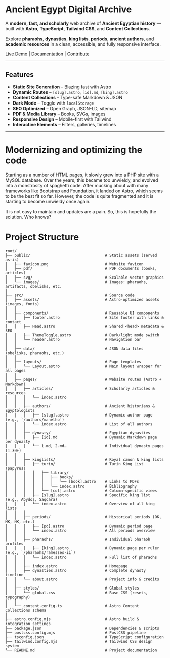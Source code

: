 # Ancient Egypt Digital Archive

A **modern, fast, and scholarly** web archive of **Ancient Egyptian history** — built with **Astro**, **TypeScript**, **Tailwind CSS**, and **Content Collections**.

Explore **pharaohs**, **dynasties**, **king lists**, **periods**, **ancient authors**, and **academic resources** in a clean, accessible, and fully responsive interface.

[Live Demo](#) | [Documentation](#) | [Contribute](#)

---

## Features

- **Static Site Generation** – Blazing fast with Astro
- **Dynamic Routes** – `[slug].astro`, `[id].md`, `[king].astro`
- **Content Collections** – Type-safe Markdown & JSON
- **Dark Mode** – Toggle with `localStorage`
- **SEO Optimized** – Open Graph, JSON-LD, sitemap
- **PDF & Media Library** – Books, SVGs, images
- **Responsive Design** – Mobile-first with Tailwind
- **Interactive Elements** – Filters, galleries, timelines

---

# Modernizing and optimizing the code

Starting as a number of HTML pages, it slowly grew into a PHP site with a MySQL database.
Over the years, this became too unwieldy, and evolved into a monstrosity of spaghetti code.
After mucking about with many frameworks like Bootstrap and Foundation, it landed on Astro, which seems to be the best fit so far.
However, the code is quite fragmented and it is starting to become unwieldy once again.

It is not easy to maintain and updates are a pain. So, this is hopefully the solution. Who knows?

# Project Structure

```
root/
├── public/									# Static assets (served as-is)
│	├── favicon.png							# Website favicon
│	├── pdf/								# PDF documents (books, articles)
│	├── svg/								# Scalable vector graphics
│	└── images/								# Images: pharaohs, artifacts, obelisks, etc.
│
├── src/									# Source code
│	├── assets/								# Astro-optimized assets (images, fonts)
│	│
│	├── components/							# Reusable UI components
│	│	├── footer.astro					# Site footer with links & contact
│	│	├── Head.astro						# Shared <head> metadata & SEO
│	│	├── ThemeToggle.astro				# Dark/light mode switch
│	│	└── header.astro					# Navigation bar
│	│
│	├── data/								# JSON data files (obelisks, pharaohs, etc.)
│	│
│	├── layouts/							# Page templates
│	│	└── Layout.astro					# Main layout wrapper for all pages
│	│
│	├── pages/								# Website routes (Astro + Markdown)
│	│	├── articles/						# Scholarly articles & resources
│	│	│	└── index.astro
│	│	│
│	│	├── authors/						# Ancient historians & Egyptologists
│	│	│	├── [slug].astro				# Dynamic author page (e.g., `/authors/manetho`)
│	│	│	└── index.astro					# List of all authors
│	│	│
│	│	├── dynasty/						# Egyptian dynasties
│	│	│	├── [id].md						# Dynamic Markdown page per dynasty
│	│	│	└── 1.md, 2.md…					# Individual dynasty pages (1–30+)
│	│	│
│	│	├── kinglists/						# Royal canon & king lists
│	│	│	├── turin/						# Turin King List (papyrus)
│	│	│	│	├── library/
│	│	│	│	│	├── books/
│	│	│	│	│	│	└── [book].astro	# Links to PDFs
│	│	│	│	│	└── index.astro			# Bibliography
│	│	│	│	└── [col].astro				# Column-specific views
│	│	│	├── [slug].astro				# Specific king list (e.g., Abydos, Saqqara)
│	│	│	└── index.astro					# Overview of all king lists
│	│	│
│	│	├── periods/						# Historical periods (OK, MK, NK, etc.)
│	│	│	├── [pd].astro					# Dynamic period page
│	│	│	└── index.astro					# All periods overview
│	│	│
│	│	├── pharaohs/						# Individual pharaoh profiles
│	│	│	├── [king].astro				# Dynamic page per ruler (e.g., `/pharaohs/ramesses-ii`)
│	│	│	└── index.astro					# Full list of pharaohs
│	│	│
│	│	├── index.astro						# Homepage
│	│	├── dynasties.astro					# Complete dynasty timeline
│	│	└── about.astro						# Project info & credits
│	│
│	├── styles/								# Global styles
│	│	└── global.css						# Base CSS (resets, typography)
│	│
│	└── content.config.ts					# Astro Content Collections schema
│
├── astro.config.mjs						# Astro build & integration settings
├── package.json							# Dependencies & scripts
├── postcss.config.mjs						# PostCSS pipeline
├── tsconfig.json							# TypeScript configuration
├── tailwind.config.mjs						# Tailwind CSS design system
└── README.md								# Project documentation
```
